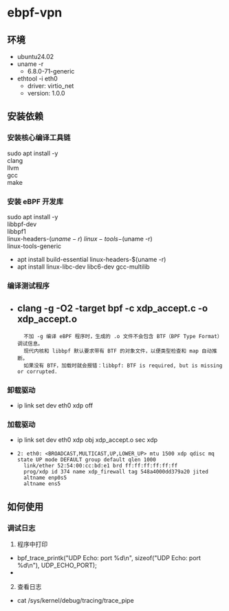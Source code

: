 # ebpf-vpn

## 环境
- ubuntu24.02
- uname -r
  - 6.8.0-71-generic
- ethtool -i eth0
  - driver: virtio_net
  - version: 1.0.0

## 安装依赖
### 安装核心编译工具链
sudo apt install -y \
    clang \
    llvm \
    gcc \
    make

### 安装 eBPF 开发库
sudo apt install -y \
    libbpf-dev \
    libbpf1 \
    linux-headers-$(uname -r) \
    linux-tools-$(uname -r) \
    linux-tools-generic

- apt install build-essential linux-headers-$(uname -r)
- apt install linux-libc-dev libc6-dev gcc-multilib

### 编译测试程序
- clang -g -O2 -target bpf -c xdp_accept.c -o xdp_accept.o
  - 
  ```
    不加 -g 编译 eBPF 程序时，生成的 .o 文件不会包含 BTF（BPF Type Format）调试信息。
    现代内核和 libbpf 默认要求带有 BTF 的对象文件，以便类型检查和 map 自动推断。
    如果没有 BTF，加载时就会报错：libbpf: BTF is required, but is missing or corrupted.
  ```

### 卸载驱动
- ip link set dev eth0 xdp off

### 加载驱动
- ip link set dev eth0 xdp obj xdp_accept.o sec xdp
- 
  ```
  2: eth0: <BROADCAST,MULTICAST,UP,LOWER_UP> mtu 1500 xdp qdisc mq state UP mode DEFAULT group default qlen 1000
    link/ether 52:54:00:cc:bd:e1 brd ff:ff:ff:ff:ff:ff
    prog/xdp id 374 name xdp_firewall tag 548a4000dd379a20 jited 
    altname enp0s5
    altname ens5
  ```

## 如何使用
### 调试日志
1. 程序中打印
  - bpf_trace_printk("UDP Echo: port %d\n", sizeof("UDP Echo: port %d\n"), UDP_ECHO_PORT);
  - 
2. 查看日志
  - cat /sys/kernel/debug/tracing/trace_pipe